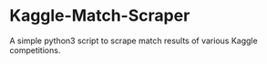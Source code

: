 # Kaggle-Match-Scraper
A simple python3 script to scrape match results of various Kaggle competitions.
